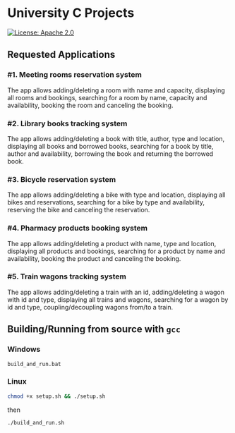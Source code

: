 
# University C Projects

[![License: Apache 2.0](https://img.shields.io/badge/License-Apache%202.0-blue.svg)](https://opensource.org/licenses/Apache-2.0)

## Requested Applications

### #1. Meeting rooms reservation system

The app allows adding/deleting a room with name and capacity,
displaying all rooms and bookings, searching for a room by name,
capacity and availability, booking the room and canceling the booking.

### #2. Library books tracking system

The app allows adding/deleting a book with title, author, type and location,
displaying all books and borrowed books, searching for a book by title,
author and availability, borrowing the book and returning the borrowed book.

### #3. Bicycle reservation system

The app allows adding/deleting a bike with type and location,
displaying all bikes and reservations, searching for a bike by type
and availability, reserving the bike and canceling the reservation.

### #4. Pharmacy products booking system

The app allows adding/deleting a product with name, type and location,
displaying all products and bookings, searching for a product by name
and availability, booking the product and canceling the booking.

### #5. Train wagons tracking system

The app allows adding/deleting a train with an id, adding/deleting
a wagon with id and type, displaying all trains and wagons, searching
for a wagon by id and type, coupling/decoupling wagons from/to a train.

## Building/Running from source with `gcc`

### Windows

```batch
build_and_run.bat
```

### Linux

```bash
chmod +x setup.sh && ./setup.sh
```

then

```bash
./build_and_run.sh
```
